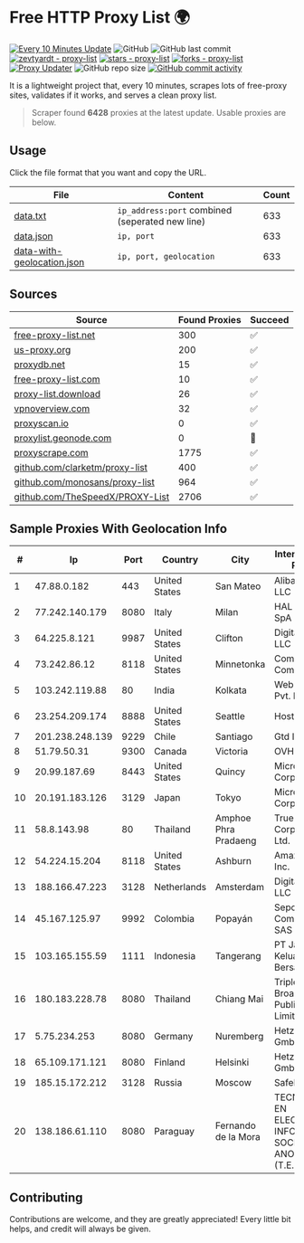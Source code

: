 
# Free HTTP Proxy List 🌍

[![Every 10 Minutes Update](https://github.com/mertguvencli/http-proxy-list/actions/workflows/main.yml/badge.svg?branch=main)](https://github.com/mertguvencli/http-proxy-list/actions/workflows/main.yml)
![GitHub](https://img.shields.io/github/license/mertguvencli/http-proxy-list)
![GitHub last commit](https://img.shields.io/github/last-commit/mertguvencli/http-proxy-list)
[![zevtyardt - proxy-list](https://img.shields.io/static/v1?label=zevtyardt&message=proxy-list&color=blue&logo=github)](https://github.com/zevtyardt/proxy-list "Go to GitHub repo")
[![stars - proxy-list](https://img.shields.io/github/stars/zevtyardt/proxy-list?style=social)](https://github.com/zevtyardt/proxy-list)
[![forks - proxy-list](https://img.shields.io/github/forks/zevtyardt/proxy-list?style=social)](https://github.com/zevtyardt/proxy-list)
[![Proxy Updater](https://github.com/zevtyardt/proxy-list/workflows/Proxy%20Updater/badge.svg)](https://github.com/zevtyardt/proxy-list/actions?query=workflow:"Proxy+Updater")
![GitHub repo size](https://img.shields.io/github/repo-size/zevtyardt/proxy-list)
[![GitHub commit activity](https://img.shields.io/github/commit-activity/m/zevtyardt/proxy-list?logo=commits)](https://github.com/zevtyardt/proxy-list/commits/main)

It is a lightweight project that, every 10 minutes, scrapes lots of free-proxy sites, validates if it works, and serves a clean proxy list.

> Scraper found **6428** proxies at the latest update. Usable proxies are below.

## Usage

Click the file format that you want and copy the URL.

|File|Content|Count|
|----|-------|-----|
|[data.txt](https://raw.githubusercontent.com/mertguvencli/http-proxy-list/main/proxy-list/data.txt)|`ip_address:port` combined (seperated new line)|633|
|[data.json](https://raw.githubusercontent.com/mertguvencli/http-proxy-list/main/proxy-list/data.json)|`ip, port`|633|
|[data-with-geolocation.json](https://raw.githubusercontent.com/mertguvencli/http-proxy-list/main/proxy-list/data-with-geolocation.json)|`ip, port, geolocation`|633|

## Sources

|Source|Found Proxies|Succeed|
|------|-------------|-------|
|[free-proxy-list.net](https://free-proxy-list.net)|300|✅|
|[us-proxy.org](https://www.us-proxy.org)|200|✅|
|[proxydb.net](http://proxydb.net)|15|✅|
|[free-proxy-list.com](https://free-proxy-list.com/?page=&port=&type%5B%5D=http&type%5B%5D=https&up_time=0&search=Search)|10|✅|
|[proxy-list.download](https://www.proxy-list.download/HTTP)|26|✅|
|[vpnoverview.com](https://vpnoverview.com/privacy/anonymous-browsing/free-proxy-servers)|32|✅|
|[proxyscan.io](https://www.proxyscan.io)|0|✅|
|[proxylist.geonode.com](https://proxylist.geonode.com/api/proxy-list?limit=300&page=1&sort_by=lastChecked&sort_type=desc&protocols=http,https)|0|🚫|
|[proxyscrape.com](https://api.proxyscrape.com/v2/?request=displayproxies&protocol=http&timeout=10000&country=all&ssl=all&anonymity=all)|1775|✅|
|[github.com/clarketm/proxy-list](https://raw.githubusercontent.com/clarketm/proxy-list/master/proxy-list-raw.txt)|400|✅|
|[github.com/monosans/proxy-list](https://raw.githubusercontent.com/monosans/proxy-list/main/proxies/http.txt)|964|✅|
|[github.com/TheSpeedX/PROXY-List](https://raw.githubusercontent.com/TheSpeedX/PROXY-List/master/http.txt)|2706|✅|


## Sample Proxies With Geolocation Info

|#|Ip|Port|Country|City|Internet Service Provider|
|-|--|----|-------|----|-------------------------|
|1|47.88.0.182|443|United States|San Mateo|Alibaba.com LLC|
|2|77.242.140.179|8080|Italy|Milan|HAL Service SpA|
|3|64.225.8.121|9987|United States|Clifton|DigitalOcean, LLC|
|4|73.242.86.12|8118|United States|Minnetonka|Comcast Cable Communications|
|5|103.242.119.88|80|India|Kolkata|Web Werks India Pvt. Ltd.|
|6|23.254.209.174|8888|United States|Seattle|Hostwinds LLC.|
|7|201.238.248.139|9229|Chile|Santiago|Gtd Internet S.A|
|8|51.79.50.31|9300|Canada|Victoria|OVH SAS|
|9|20.99.187.69|8443|United States|Quincy|Microsoft Corporation|
|10|20.191.183.126|3129|Japan|Tokyo|Microsoft Corporation|
|11|58.8.143.98|80|Thailand|Amphoe Phra Pradaeng|True Internet Corporation CO. Ltd.|
|12|54.224.15.204|8118|United States|Ashburn|Amazon.com, Inc.|
|13|188.166.47.223|3128|Netherlands|Amsterdam|DigitalOcean, LLC|
|14|45.167.125.97|9992|Colombia|Popayán|Sepcom Comunicaciones SAS|
|15|103.165.155.59|1111|Indonesia|Tangerang|PT Jaringan Keluarga Bersama|
|16|180.183.228.78|8080|Thailand|Chiang Mai|Triple T Broadband Public Company Limited|
|17|5.75.234.253|8080|Germany|Nuremberg|Hetzner Online GmbH|
|18|65.109.171.121|8080|Finland|Helsinki|Hetzner Online GmbH|
|19|185.15.172.212|3128|Russia|Moscow|SafeData LLC|
|20|138.186.61.110|8080|Paraguay|Fernando de la Mora|TECNOLOGIA EN ELECTRONICA E INFORMATICA SOCIEDAD ANONIMA (T.E.I.S.A)|



## Contributing

Contributions are welcome, and they are greatly appreciated! Every
little bit helps, and credit will always be given.

